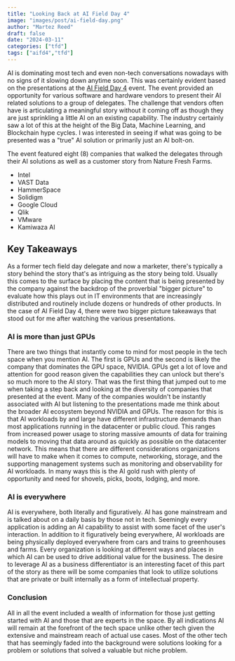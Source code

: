 ```yaml
---
title: "Looking Back at AI Field Day 4"
image: "images/post/ai-field-day.png"
author: "Martez Reed"
draft: false
date: "2024-03-11"
categories: ["tfd"]
tags: ["aifd4","tfd"]
---
```


AI is dominating most tech and even non-tech conversations nowadays with no signs of it slowing down anytime soon. This was certainly evident based on the presentations at the [AI Field Day 4](https://techfieldday.com/event/aifd4/) event. The event provided an opportunity for various software and hardware vendors to present their AI related solutions to a group of delegates. The challenge that vendors often have is articulating a meaningful story without it coming off as though they are just sprinkling a little AI on an existing capability. The industry certainly saw a lot of this at the height of the Big Data, Machine Learning, and Blockchain hype cycles. I was interested in seeing if what was going to be presented was a "true" AI solution or primarily just an AI bolt-on.


The event featured eight (8) companies that walked the delegates through their AI solutions as well as a customer story from Nature Fresh Farms.

- Intel
- VAST Data
- HammerSpace
- Solidigm
- Google Cloud
- Qlik
- VMware
- Kamiwaza AI

## Key Takeaways
As a former tech field day delegate and now a marketer, there's typically a story behind the story that's as intriguing as the story being told. Usually this comes to the surface by placing the content that is being presented by the company against the backdrop of the proverbial "bigger picture" to evaluate how this plays out in IT environments that are increasingly distributed and routinely include dozens or hundreds of other products. In the case of AI Field Day 4, there were two bigger picture takeaways that stood out for me after watching the various presentations.

### AI is more than just GPUs
There are two things that instantly come to mind for most people in the tech space when you mention AI. The first is GPUs and the second is likely the company that dominates the GPU space, NVIDIA. GPUs get a lot of love and attention for good reason given the capabilities they can unlock but there's so much more to the AI story. That was the first thing that jumped out to me when taking a step back and looking at the diversity of companies that presented at the event. Many of the companies wouldn't be instantly associated with AI but listening to the presentations made me think about the broader AI ecosystem beyond NVIDIA and GPUs. The reason for this is that AI workloads by and large have different infrastructure demands than most applications running in the datacenter or public cloud. This ranges from increased power usage to storing massive amounts of data for training models to moving that data around as quickly as possible on the datacenter network. This means that there are different considerations organizations will have to make when it comes to compute, networking, storage, and the supporting management systems such as monitoring and observability for AI workloads. In many ways this is the AI gold rush with plenty of opportunity and need for shovels, picks, boots, lodging, and more.

### AI is everywhere
AI is everywhere, both literally and figuratively. AI has gone mainstream and is talked about on a daily basis by those not in tech. Seemingly every application is adding an AI capability to assist with some facet of the user's interaction. In addition to it figuratively being everywhere, AI workloads are being physically deployed everywhere from cars and trains to greenhouses and farms. Every organization is looking at different ways and places in which AI can be used to drive additional value for the business. The desire to leverage AI as a business differentiator is an interesting facet of this part of the story as there will be some companies that look to utilize solutions that are private or built internally as a form of intellectual property.

### Conclusion
All in all the event included a wealth of information for those just getting started with AI and those that are experts in the space. By all indications AI will remain at the forefront of the tech space unlike other tech given the extensive and mainstream reach of actual use cases. Most of the other tech that has seemingly faded into the background were solutions looking for a problem or solutions that solved a valuable but niche problem.